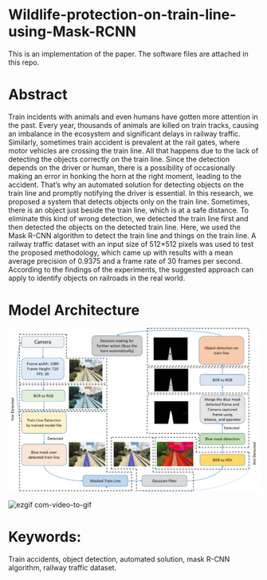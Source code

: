 # Wildlife-protection-on-train-line-using-Mask-RCNN

This is an implementation of the paper. The software files are attached in this repo. 

# Abstract

Train incidents with animals and even humans have gotten more attention in the past. Every year, thousands of animals are killed on train tracks, causing an imbalance in the ecosystem and significant delays in railway traffic. Similarly, sometimes train accident is prevalent at the rail gates, where motor vehicles are crossing the train line. All that happens due to the lack of detecting the objects correctly on the train line. Since the detection depends on the driver or human, there is a possibility of occasionally making an error in honking the horn at the right moment, leading to the accident. That’s why an automated solution for detecting objects on the train line and promptly notifying the driver is essential. In this research, we proposed a system that detects objects only on the train line. Sometimes, there is an object just beside the train line, which is at a safe distance. To eliminate this kind of wrong detection, we detected the train line first and then detected the objects on the detected train line. Here, we used the Mask R-CNN algorithm to detect the train line and things on the train line. A railway traffic dataset with an input size of 512×512 pixels was used to test the proposed methodology, which came up with results with a mean average precision of 0.9375 and a frame rate of 30 frames per second. According to the findings of the experiments, the suggested approach can apply to identify objects on railroads in the real world.

# Model Architecture

![image](https://github.com/Istiak-Mahmud/Wildlife-protection-on-train-line-using-Mask-RCNN/blob/main/block%20diagram.png)

![ezgif com-video-to-gif](https://github.com/Istiak-Mahmud/Wildlife-protection-on-train-line-using-Mask-RCNN/assets/63910470/2d9dc6ae-ec84-4b34-8b0b-819fee316239)

# Keywords:

Train accidents, object detection, automated solution, mask R-CNN algorithm, railway
traffic dataset.


